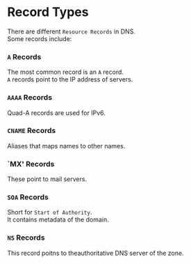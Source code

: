 # Record Types

There are different `Resource Records` in DNS.  
Some records include:

### `A` Records  
The most common record is an `A` record.  
`A` records point to the IP address of servers.  

### `AAAA` Records  
Quad-A records are used for IPv6.  

### `CNAME` Records  
Aliases that maps names to other names.  

### `MX' Records  
These point to mail servers.  

### `SOA` Records  
Short for `Start of Authority`.  
It contains metadata of the domain.  

### `NS` Records  
This record poitns to theauthoritative DNS server of the zone.  


